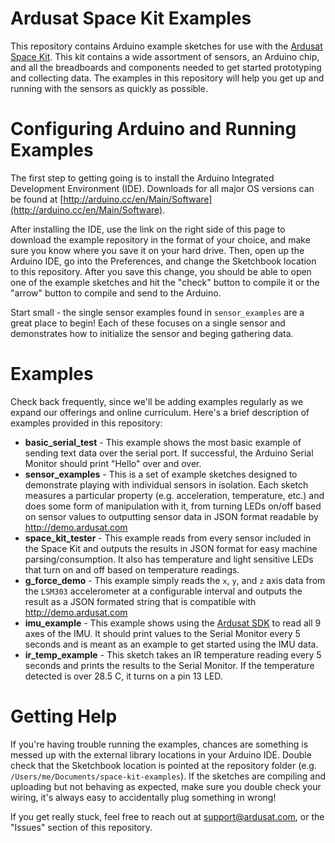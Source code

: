 Ardusat Space Kit Examples
==========================

This repository contains Arduino example sketches for use with the 
[Ardusat Space Kit](http://www.ardusat.com/products). This kit contains a wide assortment of
sensors, an Arduino chip, and all the breadboards and components needed to get started prototyping
and collecting data. The examples in this repository will help you get up and running with the
sensors as quickly as possible.

# Configuring Arduino and Running Examples

The first step to getting going is to install the Arduino Integrated Development Environment (IDE).
Downloads for all major OS versions can be found at
[http://arduino.cc/en/Main/Software](http://arduino.cc/en/Main/Software). 

After installing the IDE, use the link on the right side of this page to download the example
repository in the format of your choice, and make sure you know where you save it on your hard
drive. Then, open up the Arduino IDE, go into the Preferences, and change the Sketchbook location to
this repository. After you save this change, you should be able to open one of the example sketches
and hit the "check" button to compile it or the "arrow" button to compile and send to the Arduino.

Start small - the single sensor examples found in `sensor_examples` are a great place to begin! Each
of these focuses on a single sensor and demonstrates how to initialize the sensor and beging gathering
data. 

# Examples

Check back frequently, since we'll be adding examples regularly as we expand our offerings and
online curriculum. Here's a brief description of examples provided in this repository:

- **basic_serial_test** - This example shows the most basic example of sending text data over the 
    serial port. If successful, the Arduino Serial Monitor should print "Hello" over and over.
- **sensor_examples** - This is a set of example sketches designed to demonstrate playing with individual
    sensors in isolation. Each sketch measures a particular property (e.g. acceleration, temperature, etc.)
    and does some form of manipulation with it, from turning LEDs on/off based on sensor values to 
    outputting sensor data in JSON format readable by <http://demo.ardusat.com>
- **space_kit_tester** - This example reads from every sensor included in the Space Kit and outputs
    the results in JSON format for easy machine parsing/consumption. It also has temperature and
    light sensitive LEDs that turn on and off based on temperature readings.
- **g_force_demo** - This example simply reads the `x`, `y`, and `z` axis data from the `LSM303`
    accelerometer at a configurable interval and outputs the result as a JSON formated string that
    is compatible with <http://demo.ardusat.com>
- **imu_example** - This example shows using the [Ardusat SDK](http://github.com/ArduSat/ArduSatSDK)
    to read all 9 axes of the IMU. It should print values to the Serial Monitor every 5 seconds and 
    is meant as an example to get started using the IMU data.
- **ir_temp_example** - This sketch takes an IR temperature reading every 5 seconds and prints the 
    results to the Serial Monitor. If the temperature detected is over 28.5 C, it turns on a pin 13
    LED.

# Getting Help

If you're having trouble running the examples, chances are something is messed up with the external
library locations in your Arduino IDE. Double check that the Sketchbook location is pointed at the
repository folder (e.g. `/Users/me/Documents/space-kit-examples`). If the sketches are compiling and
uploading but not behaving as expected, make sure you double check your wiring, it's always easy to
accidentally plug something in wrong! 

If you get really stuck, feel free to reach out at <support@ardusat.com>, or the "Issues" section of
this repository.
